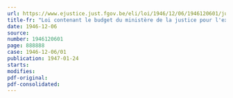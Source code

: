 ```yaml
---
url: https://www.ejustice.just.fgov.be/eli/loi/1946/12/06/1946120601/justel
title-fr: "Loi contenant le budget du ministère de la justice pour l'exercice 1945"
date: 1946-12-06
source:
number: 1946120601
page: 888888
case: 1946-12-06/01
publication: 1947-01-24
starts:
modifies:
pdf-original:
pdf-consolidated:
---
```


